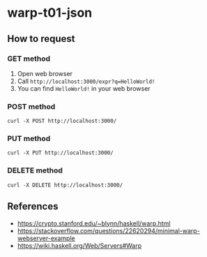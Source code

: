 # warp-t01-json

## How to request
### GET method

1. Open web browser
2. Call `http://localhost:3000/expr?q=HelloWorld!`
3. You can find `HelloWorld!` in your web browser

### POST method

`curl -X POST http://localhost:3000/`

### PUT method

`curl -X PUT http://localhost:3000/`
### DELETE method

`curl -X DELETE http://localhost:3000/`

## References

- <https://crypto.stanford.edu/~blynn/haskell/warp.html>
- <https://stackoverflow.com/questions/22620294/minimal-warp-webserver-example>
- <https://wiki.haskell.org/Web/Servers#Warp>
